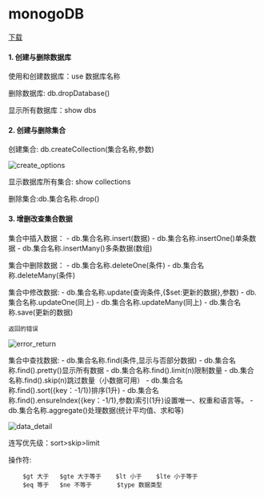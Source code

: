 # monogoDB

[下载](http://dl.mongodb.org/dl/win32/x86_64)

#### 1. 创建与删除数据库

使用和创建数据库：use 数据库名称

删除数据库: db.dropDatabase()

显示所有数据库：show dbs

#### 2. 创建与删除集合

创建集合: db.createCollection(集合名称,参数)

![create_options](http://nikai.site/docs/monogoDB_create_options.png)

显示数据库所有集合: show collections

删除集合:db.集合名称.drop()

#### 3. 增删改查集合数据

集合中插入数据：
    - db.集合名称.insert(数据)
    - db.集合名称.insertOne()单条数据
    - db.集合名称.insertMany()多条数据(数组)

集合中删除数据：
    - db.集合名称.deleteOne(条件)
    - db.集合名称.deleteMany(条件)

集合中修改数据:
    - db.集合名称.update(查询条件,{$set:更新的数据},参数)
    - db.集合名称.updateOne(同上)
    - db.集合名称.updateMany(同上)
    - db.集合名称.save(更新的数据)

    返回的错误

![error_return](http://nikai.site/docs/monogoDB_modify_error.png)

集合中查找数据:
    - db.集合名称.find(条件,显示与否部分数据)
    - db.集合名称.find().pretty()显示所有数据
    - db.集合名称.find().limit(n)限制数量
    - db.集合名称.find().skip(n)跳过数量（小数据可用）
    - db.集合名称.find().sort({key：-1/1})排序(1升)
    - db.集合名称.find().ensureIndex({key：-1/1},参数)索引(1升)设置唯一、权重和语言等。
    - db.集合名称.aggregate()处理数据(统计平均值、求和等)

![data_detail](http://nikai.site/docs/monogoDB_data_detail.png)

连写优先级：sort>skip>limit

操作符:

```
    $gt 大于   $gte 大于等于    $lt 小于    $lte 小于等于
    $eq 等于   $ne 不等于       $type 数据类型
```